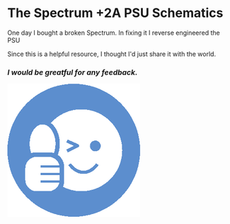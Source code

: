 # **The Spectrum +2A PSU Schematics**

One day I bought a broken Spectrum.  In fixing it I reverse engineered the PSU

Since this is a helpful resource, I thought I'd just share it with the world.


### *I would be greatful for any feedback.*

![Thumbs Up](thumbsup.gif)
